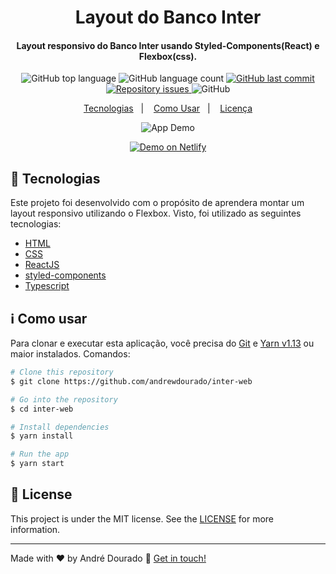 <h1 align="center">
    Layout do Banco Inter
</h1>

<h4 align="center">
  Layout responsivo do Banco Inter usando Styled-Components(React) e Flexbox(css).
</h4>
<p align="center">
  <img alt="GitHub top language" src="https://img.shields.io/github/languages/top/andrewdourado/inter-web.svg">

  <img alt="GitHub language count" src="https://img.shields.io/github/languages/count/andrewdourado/inter-web.svg">
  
  <a href="https://github.com/andrewdourado/inter-web/commits/master">
    <img alt="GitHub last commit" src="https://img.shields.io/github/last-commit/andrewdourado/inter-web.svg">
  </a>

  <a href="https://github.com/andrewdourado/inter-web/issues">
    <img alt="Repository issues" src="https://img.shields.io/github/issues/andrewdourado/inter-web.svg">
  </a>

  <img alt="GitHub" src="https://img.shields.io/github/license/andrewdourado/inter-web.svg">
</p>

<p align="center">
  <a href="#rocket-tecnologias">Tecnologias</a>&nbsp;&nbsp;&nbsp;|&nbsp;&nbsp;&nbsp;
  <a href="#information_source-como-usar">Como Usar</a>&nbsp;&nbsp;&nbsp;|&nbsp;&nbsp;&nbsp;
  <a href="#memo-license">Licença</a>
</p>

<p align="center">
  <img alt="App Demo" src="https://res.cloudinary.com/andredourado/image/upload/v1592341239/inter-web/mockup-with-devices_ahxyzt.png">
</p>

<p align="center">
  <a href="https://inter-web.netlify.app/" target="_blank">
    <img alt="Demo on Netlify" src="https://res.cloudinary.com/andredourado/image/upload/v1591309503/demo_on_netlify_bbuvjz_gunwwk.png">
  </a>
</p>

## :rocket: Tecnologias

Este projeto foi desenvolvido com o propósito de aprendera montar um layout responsivo utilizando o Flexbox. Visto, 
foi utilizado as seguintes tecnologias:

-  [HTML](https://developer.mozilla.org/pt-BR/docs/Web/HTML)
-  [CSS](https://developer.mozilla.org/pt-BR/docs/Web/CSS/)
-  [ReactJS](https://reactjs.org/)
-  [styled-components](https://www.styled-components.com/)
-  [Typescript](https://www.typescriptlang.org/) 

## :information_source: Como usar

Para clonar e executar esta aplicação, você precisa do [Git](https://git-scm.com) e [Yarn v1.13](https://yarnpkg.com/) ou maior instalados. Comandos:

```bash
# Clone this repository
$ git clone https://github.com/andrewdourado/inter-web

# Go into the repository
$ cd inter-web

# Install dependencies
$ yarn install

# Run the app
$ yarn start
```

## :memo: License
This project is under the MIT license. See the [LICENSE](https://github.com/andrewdourado/inter-web/blob/master/LICENSE) for more information.

---

Made with ♥ by André Dourado :wave: [Get in touch!](https://www.linkedin.com/in/andre-dourado/)

